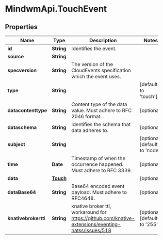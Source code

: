 # MindwmApi.TouchEvent

## Properties

Name | Type | Description | Notes
------------ | ------------- | ------------- | -------------
**id** | **String** | Identifies the event. | 
**source** | **String** |  | 
**specversion** | **String** | The version of the CloudEvents specification which the event uses. | 
**type** | **String** |  | [default to &#39;touch&#39;]
**datacontenttype** | **String** | Content type of the data value. Must adhere to RFC 2046 format. | [optional] 
**dataschema** | **String** | Identifies the schema that data adheres to. | [optional] 
**subject** | **String** |  | [optional] [default to &#39;node&#39;]
**time** | **Date** | Timestamp of when the occurrence happened. Must adhere to RFC 3339. | [optional] 
**data** | [**Touch**](Touch.md) |  | [optional] 
**dataBase64** | **String** | Base64 encoded event payload. Must adhere to RFC4648. | [optional] 
**knativebrokerttl** | **String** | knative broker ttl, workaround for https://github.com/knative-extensions/eventing-natss/issues/518 | [optional] [default to &#39;255&#39;]


